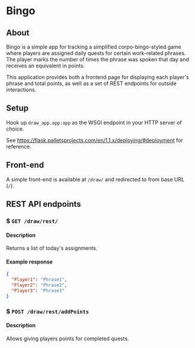# Bingo

## About

Bingo is a simple app for tracking a simplified corpo-bingo-styled game where
players are assigned daily quests for certain work-related phrases.
The player marks the number of times the phrase was spoken that day
and receives an equivalent in points.

This application provides both a frontend page for displaying each player's
phrase and total points, as well as a set of REST endpoints for
outside interactions.

## Setup

Hook up `draw_app.app:app` as the WSGI endpoint
in your HTTP server of choice.

See <https://flask.palletsprojects.com/en/1.1.x/deploying/#deployment>
for reference.

## Front-end

A simple front-end is available at `/draw/`
and redirected to from base URL (`/`).

## REST API endpoints

### $ `GET /draw/rest/`

#### Description

Returns a list of today's assignments.

#### Example response

```json
{
  "Player1": "Phrase1",
  "Player2": "Phrase2",
  "Player3": "Phrase3"
}
```

### $ `POST /draw/rest/addPoints`

#### Description

Allows giving players points for completed quests.
